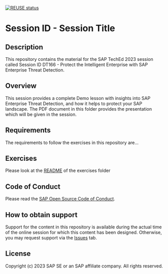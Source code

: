 [![REUSE status](https://api.reuse.software/badge/github.com/SAP-samples/teched2023-DT166)](https://api.reuse.software/info/github.com/SAP-samples/teched2023-DT166)

# Session ID - Session Title

## Description

This repository contains the material for the SAP TechEd 2023 session called Session ID DT166 - Protect the Intelligent Enterprise with SAP Enterprise Threat Detection.  

## Overview

This session provides a complete Demo lesson with insights into SAP Enterprise Threat Detection, and how it helps to protect your SAP landscape. The PDF document in this folder provides the presentation which will be given in the session.

## Requirements

The requirements to follow the exercises in this repository are...

## Exercises

Please look at the [README](exercises/README.md) of the exercises folder

## Code of Conduct
Please read the [SAP Open Source Code of Conduct](https://github.com/SAP-samples/.github/blob/main/CODE_OF_CONDUCT.md).

## How to obtain support

Support for the content in this repository is available during the actual time of the online session for which this content has been designed. Otherwise, you may request support via the [Issues](../../issues) tab.

## License
Copyright (c) 2023 SAP SE or an SAP affiliate company. All rights reserved.
